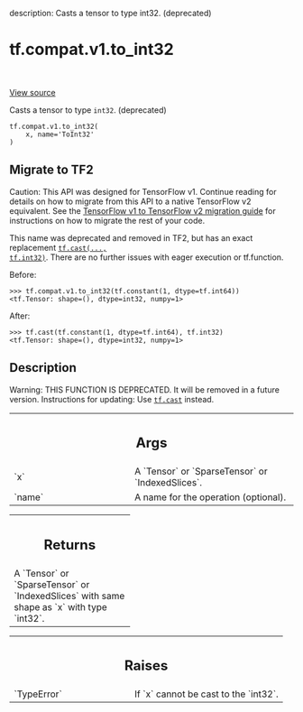 description: Casts a tensor to type int32. (deprecated)

<div itemscope itemtype="http://developers.google.com/ReferenceObject">
<meta itemprop="name" content="tf.compat.v1.to_int32" />
<meta itemprop="path" content="Stable" />
</div>

# tf.compat.v1.to_int32

<!-- Insert buttons and diff -->

<table class="tfo-notebook-buttons tfo-api nocontent" align="left">

</table>

<a target="_blank" href="/code/stable/tensorflow/python/ops/math_ops.py">View source</a>



Casts a tensor to type `int32`. (deprecated)

<pre class="devsite-click-to-copy prettyprint lang-py tfo-signature-link">
<code>tf.compat.v1.to_int32(
    x, name=&#x27;ToInt32&#x27;
)
</code></pre>





 <section><devsite-expandable expanded>
 <h2 class="showalways">Migrate to TF2</h2>

Caution: This API was designed for TensorFlow v1.
Continue reading for details on how to migrate from this API to a native
TensorFlow v2 equivalent. See the
[TensorFlow v1 to TensorFlow v2 migration guide](https://www.tensorflow.org/guide/migrate)
for instructions on how to migrate the rest of your code.

This name was deprecated and removed in TF2, but has an exact replacement
<a href="../../../tf/cast.md"><code>tf.cast(..., tf.int32)</code></a>. There are no further issues with eager execution or
tf.function.

Before:

```
>>> tf.compat.v1.to_int32(tf.constant(1, dtype=tf.int64))
<tf.Tensor: shape=(), dtype=int32, numpy=1>
```

After:

```
>>> tf.cast(tf.constant(1, dtype=tf.int64), tf.int32)
<tf.Tensor: shape=(), dtype=int32, numpy=1>
```



 </aside></devsite-expandable></section>

<h2>Description</h2>

<!-- Placeholder for "Used in" -->

Warning: THIS FUNCTION IS DEPRECATED. It will be removed in a future version.
Instructions for updating:
Use <a href="../../../tf/cast.md"><code>tf.cast</code></a> instead.

<!-- Tabular view -->
 <table class="responsive fixed orange">
<colgroup><col width="214px"><col></colgroup>
<tr><th colspan="2"><h2 class="add-link">Args</h2></th></tr>

<tr>
<td>
`x`
</td>
<td>
A `Tensor` or `SparseTensor` or `IndexedSlices`.
</td>
</tr><tr>
<td>
`name`
</td>
<td>
A name for the operation (optional).
</td>
</tr>
</table>



<!-- Tabular view -->
 <table class="responsive fixed orange">
<colgroup><col width="214px"><col></colgroup>
<tr><th colspan="2"><h2 class="add-link">Returns</h2></th></tr>
<tr class="alt">
<td colspan="2">
A `Tensor` or `SparseTensor` or `IndexedSlices` with same shape as `x` with
type `int32`.
</td>
</tr>

</table>



<!-- Tabular view -->
 <table class="responsive fixed orange">
<colgroup><col width="214px"><col></colgroup>
<tr><th colspan="2"><h2 class="add-link">Raises</h2></th></tr>

<tr>
<td>
`TypeError`
</td>
<td>
If `x` cannot be cast to the `int32`.
</td>
</tr>
</table>


